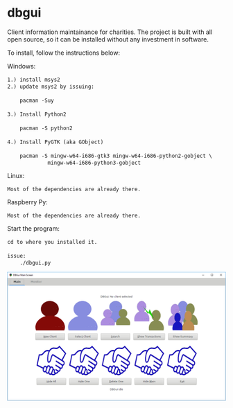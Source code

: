 # dbgui

Client information maintainance for charities. The project is built with 
all open source, so it can be installed without any investment in software.

To install, follow the instructions below:


Windows:

    1.) install msys2
    2.) update msys2 by issuing:
    
        pacman -Suy
        
    3.) Install Python2   
        
        pacman -S python2

    4.) Install PyGTK (aka GObject)
    
        pacman -S mingw-w64-i686-gtk3 mingw-w64-i686-python2-gobject \
                 mingw-w64-i686-python3-gobject

 Linux:
 
    Most of the dependencies are already there.
    
 Raspberry Py:
    
    Most of the dependencies are already there.


 Start the program:
 
    cd to where you installed it.
    
    issue:
        ./dbgui.py
    

![Screen Shot](./scr_shot.png)

